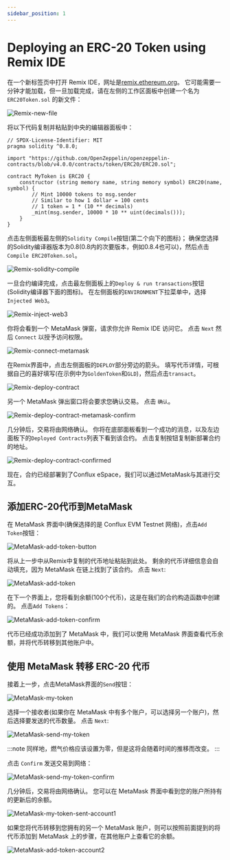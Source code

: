 ```yaml
---
sidebar_position: 1
---
```


# Deploying an ERC-20 Token using Remix IDE

在一个新标签页中打开 Remix IDE，网址是[remix.ethereum.org](https://remix.ethereum.org)。 它可能需要一分钟才能加载，但一旦加载完成，请在左侧的工作区面板中创建一个名为 `ERC20Token.sol` 的新文件：

![Remix-new-file](./img/remix_new_file-1.png)

将以下代码复制并粘贴到中央的编辑器面板中：

```solidity
// SPDX-License-Identifier: MIT
pragma solidity ^0.8.0;

import "https://github.com/OpenZeppelin/openzeppelin-contracts/blob/v4.0.0/contracts/token/ERC20/ERC20.sol";

contract MyToken is ERC20 {
    constructor (string memory name, string memory symbol) ERC20(name, symbol) {
        // Mint 10000 tokens to msg.sender
        // Similar to how 1 dollar = 100 cents
        // 1 token = 1 * (10 ** decimals)
        _mint(msg.sender, 10000 * 10 ** uint(decimals()));
    }
}
```

点击左侧面板最左侧的`Solidity Compile`按钮(第二个向下的图标)； 确保您选择的Solidity编译器版本为0.8(0.8内的次要版本，例如0.8.4也可以)，然后点击`Compile ERC20Token.sol`。


![Remix-solidity-compile](./img/remix_solidity_compile-1f459820c9caef73c47d3af1c87e71a6-1f459820c9caef73c47d3af1c87e71a6.png)

一旦合约编译完成，点击最左侧面板上的`Deploy & run transactions`按钮(Solidity编译器下面的图标)。 在左侧面板的`ENVIRONMENT`下拉菜单中，选择 `Injected Web3`。

![Remix-inject-web3](./img/remix_injected_web3-dbb0d671a1703239451d7d4e133f68ba-dbb0d671a1703239451d7d4e133f68ba.png)

你将会看到一个 MetaMask 弹窗，请求你允许 Remix IDE 访问它。 点击 `Next` 然后 `Connect` 以授予访问权限。

![Remix-connect-metamask](./img/remix_connect_with_metamask-9d8214740f372d3b41e489cbe23c5884-9d8214740f372d3b41e489cbe23c5884.png)

在Remix界面中，点击左侧面板的`DEPLOY`部分旁边的箭头。 填写代币详情，可根据自己的喜好填写(在示例中为`GoldenToken`和`GLD`)，然后点击`transact`。

![Remix-deploy-contract](./img/remix_deploy_contract-6423d60330003a7ffc0dc28ee5cd8178-6423d60330003a7ffc0dc28ee5cd8178.png)

另一个 MetaMask 弹出窗口将会要求您确认交易。 点击 `确认`。

![Remix-deploy-contract-metamask-confirm](./img/remix_deploy_contract_metamask_confirm-6b4f8c2a751ec4a4b6ad9df96584c623-6b4f8c2a751ec4a4b6ad9df96584c623.png)


几分钟后，交易将由网络确认。 你将在底部面板看到一个成功的消息，以及左边面板下的`Deployed Contracts`列表下看到该合约。 点击复制按钮复制新部署合约的地址。

![Remix-deploy-contract-confirmed](./img/remix_deploy_contract_confirmed-59390e985747c30736f46356a88b4ff1-59390e985747c30736f46356a88b4ff1.png)


现在，合约已经部署到了Conflux eSpace，我们可以通过MetaMask与其进行交互。

## 添加ERC-20代币到MetaMask

在 MetaMask 界面中(确保选择的是 Conflux EVM Testnet 网络)，点击`Add Token`按钮：

![MetaMask-add-token-button](./img/metam-import-token-b2a756a7a4ed3ac17f1a75fca77bf738.png)


将从上一步中从Remix中复制的代币地址粘贴到此处。 剩余的代币详细信息会自动填充，因为 MetaMask 在链上找到了该合约。 点击 `Next`:

![MetaMask-add-token](./img/mm-import-token-short-1-71f005c4fdb996d2a4b5651ceb6bc7bd.png)


在下一个界面上，您将看到余额(100个代币)，这是在我们的合约构造函数中创建的。 点击`Add Tokens`：

![MetaMask-add-token-confirm](./img/mm-import-token-short-2.png)



代币已经成功添加到了 MetaMask 中，我们可以使用 MetaMask 界面查看代币余额，并将代币转移到其他账户中。

## 使用 MetaMask 转移 ERC-20 代币

接着上一步，点击MetaMask界面的`Send`按钮：

![MetaMask-my-token](./img/start-send-gld-b56abfa83bb02864b94c3a5adcbcc0d0.jpeg)


选择一个接收者(如果你在 MetaMask 中有多个账户，可以选择另一个账户)，然后选择要发送的代币数量。 点击 `Next`:

![MetaMask-send-my-token](./img/send-gld-1-da8b6feee94ca0dfe89afc5118267c89.jpeg)

:::note
同样地，燃气价格应该设置为零，但是这将会随着时间的推移而改变。
:::

点击 `Confirm` 发送交易到网络：


![MetaMask-send-my-token-confirm](./img/send-gld-confirm-7789e263d3d53e45e2e4bebbf1d057cb.jpeg)

几分钟后，交易将由网络确认。 您可以在 MetaMask 界面中看到您的账户所持有的更新后的余额。

![MetaMask-my-token-sent-account1](./img/token-transfer-balance-changed-24a5b4588118295da68d10d9a3cea0cf.jpeg)

如果您将代币转移到您拥有的另一个 MetaMask 账户，则可以按照前面提到的将代币添加到 MetaMask 上的步骤，在其他账户上查看它的余额。


![MetaMask-add-token-account2](./img/mm-token-balance-changed-c59c6e2434009c0dcb6e03ef79ba5e60.png)

